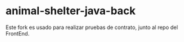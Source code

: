 # animal-shelter-java-back

Este fork es usado para realizar pruebas de contrato, junto al repo del FrontEnd.
